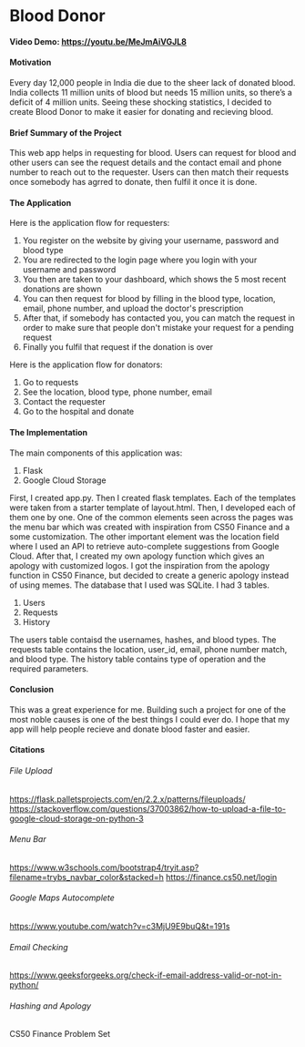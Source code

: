 # Blood Donor
#### Video Demo: https://youtu.be/MeJmAiVGJL8
#### Motivation
Every day 12,000 people in India die due to the sheer lack of donated blood. India collects 11 million units of blood but needs 15 million units, so there’s a deficit of 4 million units. Seeing these shocking statistics, I decided to create Blood Donor to make it easier for donating and recieving blood.
#### Brief Summary of the Project
This web app helps in requesting for blood. Users can request for blood and other users can see the request details and the contact email and phone number to reach out to the requester. Users can then match their requests once somebody has agrred to donate, then fulfil it once it is done.
#### The Application
Here is the application flow for requesters:
  
1. You register on the website by giving your username, password and blood type
2. You are redirected to the login page where you login with your username and password
3. You then are taken to your dashboard, which shows the 5 most recent donations are shown 
4. You can then request for blood by filling in the blood type, location, email, phone number, and upload the doctor's prescription
5. After that, if somebody has contacted you, you can match the request in order to make sure that people don't mistake your request for a pending request
6. Finally you fulfil that request if the donation is over
  
Here is the application flow for donators:
  
1. Go to requests
2. See the location, blood type, phone number, email
3. Contact the requester
4. Go to the hospital and donate
  
#### The Implementation
The main components of this application was:
  
1. Flask
2. Google Cloud Storage
  
First, I created app.py. Then I created flask templates. Each of the templates were taken from a starter template of layout.html.
Then, I developed each of them one by one. One of the common elements seen across the pages was the menu bar which was created with inspiration from CS50 Finance and a some customization.
The other important element was the location field where I used an API to retrieve auto-complete suggestions from Google Cloud.
After that, I created my own apology function which gives an apology with customized logos.
I got the inspiration from the apology function in CS50 Finance, but decided to create a generic apology instead of using memes.
The database that I used was SQLite.
I had 3 tables.
  
1. Users
2. Requests
3. History
  
The users table contaisd the usernames, hashes, and blood types.
The requests table contains the location, user_id, email, phone number match, and blood type.
The history table contains type of operation and the required parameters.
#### Conclusion
This was a great experience for me.
Building such a project for one of the most noble causes is one of the best things I could ever do.
I hope that my app will help people recieve and donate blood faster and easier.
#### Citations
###### File Upload
https://flask.palletsprojects.com/en/2.2.x/patterns/fileuploads/
https://stackoverflow.com/questions/37003862/how-to-upload-a-file-to-google-cloud-storage-on-python-3
###### Menu Bar
https://www.w3schools.com/bootstrap4/tryit.asp?filename=trybs_navbar_color&stacked=h
https://finance.cs50.net/login
###### Google Maps Autocomplete
https://www.youtube.com/watch?v=c3MjU9E9buQ&t=191s
###### Email Checking
https://www.geeksforgeeks.org/check-if-email-address-valid-or-not-in-python/
###### Hashing and Apology
CS50 Finance Problem Set
